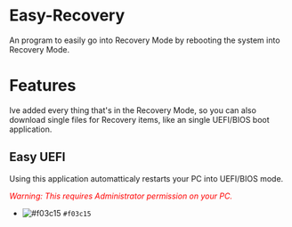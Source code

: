 # Easy-Recovery
An program to easily go into Recovery Mode by rebooting the system into Recovery Mode.
# Features
Ive added every thing that's in the Recovery Mode, so you can also download single files for Recovery items, like an single UEFI/BIOS boot application.
## Easy UEFI
Using this application automatticaly restarts your PC into UEFI/BIOS mode.

<span style="color:red"> *Warning: This requires Administrator permission on your PC.*</span>
- ![#f03c15](https://via.placeholder.com/15/f03c15/000000?text=+) `#f03c15`
